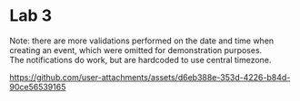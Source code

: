 # Lab 3

Note: there are more validations performed on the date and time when creating an event, which were omitted for demonstration purposes. <br>
The notifications do work, but are hardcoded to use central timezone. 

https://github.com/user-attachments/assets/d6eb388e-353d-4226-b84d-90ce56539165

